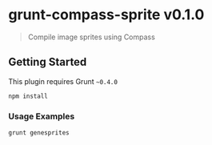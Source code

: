 # grunt-compass-sprite v0.1.0

> Compile image sprites using Compass



## Getting Started
This plugin requires Grunt `~0.4.0`

```shell
npm install
```

### Usage Examples

```shell
grunt genesprites
